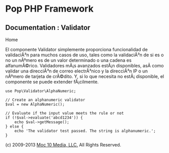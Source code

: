 Pop PHP Framework
=================

Documentation : Validator
-------------------------

Home

El componente Validator simplemente proporciona funcionalidad de
validaciÃ³n para muchos casos de uso, tales como la validaciÃ³n de si es
o no un nÃºmero es de un valor determinado o una cadena es
alfanumÃ©rico. Validadores mÃ¡s avanzados estÃ¡n disponibles, asÃ­ como
validar una direcciÃ³n de correo electrÃ³nico y la direcciÃ³n IP o un
nÃºmero de tarjeta de crÃ©dito. Y, si lo que necesita no estÃ¡
disponible, el componente se puede extender fÃ¡cilmente.

    use Pop\Validator\AlphaNumeric;

    // Create an alphanumeric validator
    $val = new AlphaNumeric();

    // Evaluate if the input value meets the rule or not
    if (!$val->evaluate('abcd1234')) {
        echo $val->getMessage();
    } else {
        echo 'The validator test passed. The string is alphanumeric.';
    }

\(c) 2009-2013 [Moc 10 Media, LLC.](http://www.moc10media.com) All
Rights Reserved.

